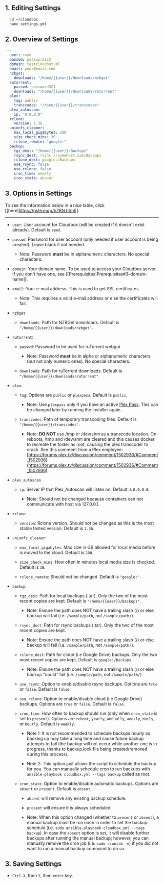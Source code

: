 ## 1. Editing Settings ##

  ```bash
    cd ~/cloudbox
    nano settings.yml
  ```

## 2. Overview of Settings ## 

```yaml
---
  user: seed
  passwd: password123
  domain: testcloudbox.ml
  email: your@email.com
  nzbget:
    downloads: "/home/{{user}}/downloads/nzbget"
  rutorrent:
    passwd: password321
    downloads: "/home/{{user}}/downloads/rutorrent"
  plex:
    tag: public
    transcodes: "/home/{{user}}/transcodes"
  plex_autoscan:
    ip: "0.0.0.0"
  rclone:
    version: 1.36
  unionfs_cleaner:
    max_local_gigabytes: 200
    size_check_mins: 30
    rclone_remote: "google:"
  backup:
    tgz_dest: "/home/{{user}}/Backups"
    rsync_dest: rsync://somehost.com/Backups
    rclone_dest: google:/Backups
    use_rsync: false
    use_rclone: false
    cron_time: weekly
    cron_state: absent
```

## 3. Options in Settings

To see the information below in a nice table, click [[here|https://pste.eu/p/hZBN.html]].


---


- `user`: User account for Cloudbox (will be created if it doesn't exist already). Default is `seed`.

- `passwd`: Password for user account (only needed if user account is being created). Leave blank if not needed.

  - Note: Password **must** be in alphanumeric characters. No special characters. 

- `domain`: Your domain name. To be used to access your Cloudbox server. If you don't have one, see [[Prerequisites|Prerequisites#3-domain-name]].

- `email`: Your e-mail address. This is used to get SSL certificates.

  - Note: This requires a valid e-mail address or else the certificates will fail.
- `nzbget`

    - `downloads`: Path for NZBGet downloads. Default is `"/home/{{user}}/downloads/nzbget"`. 

- `rutorrent`:

    - `passwd`: Password to be used for ruTorrent webgui

      - Note: Password **must** be in alpha or alphanumeric characters (but not only numeric ones). No special characters. 

    - `downloads`: Path for ruTorrent downloads. Default is `"/home/{{user}}/downloads/rutorrent"`. 

- `plex`:

  - `tag`: Options are `public` or `plexpass`. Default is `public`.

    - Note: Use `plexpass` only if you have an active [Plex Pass](https://www.plex.tv/features/plex-pass/). This can be changed later by running the installer again.

  - `transcodes`: Path of temporary transcoding files. Default is `"/home/{{user}}/transcodes"`. 

    - Note: **DO NOT** use /tmp or /dev/shm as a transcode location. On reboots, /tmp and /dev/shm are cleared and this causes docker to recreate the folder as root, causing the plex transcoder to crash. See this comment from a Plex employee: [https://forums.plex.tv/discussion/comment/1502936/#Comment_1502936](https://forums.plex.tv/discussion/comment/1502936/#Comment_1502936).

- `plex_autoscan`

  - `ip`: Server IP that Plex_Autoscan will listen on. Default is `0.0.0.0`. 

    - Note: Should not be changed because containers can not communicate with host via 127.0.0.1.

- `rclone`:

  - `version`: Rclone version. Should not be changed as this is the most stable tested version. Default is `1.36`.

- `unionfs_cleaner`:

  - `max_local_gigabytes`: Max size in GB allowed for local media before is moved to the cloud. Default is `200`. 

  - `size_check_mins`: How often in minutes local media size is checked. Default is `30`.

  - `rclone_remote`: Should not be changed. Default is `"google:"`.

- `backup`:

  - `tgz_dest`: Path for local backups (.tar). Only the two of the most recent copies are kept. Default is `"/home/{{user}}/Backups"`.

    - Note: Ensure the path does NOT have a trailing slash (/) or else backup will fail (i.e. `/sample/path`, not `/sample/path/`).

  - `rsync_dest`: Path for rsync backups (.tar). Only the two of the most recent copies are kept.

    - Note: Ensure the path does NOT have a trailing slash (/) or else backup will fail (i.e. `/sample/path`, not `/sample/path/`).

  - `rclone_dest`: Path for cloud (i.e Google Drive) backups. Only the two most recent copies are kept. Default is `google:/Backups`.

    - Note: Ensure the path does NOT have a trailing slash (/) or else backup "could" fail (i.e. `/sample/path`, not `/sample/path/`).

  - `use_rsync`: Option to enable/disable rsync backups. Options are `true` or `false`. Default is `false`.

  - `use_rclone`: Option to enable/disable cloud (i.e Google Drive) backups. Options are `true` or `false`. Default is `false`.

  - `cron_time`: How often to backup should run (only when `cron_state` is set to `present`). Options are `reboot`, `yearly`, `annually`, `weekly`, `daily`, or `hourly`. Default is `weekly`. 

    - Note 1: It is not recommended to schedule backups hourly as backing up may take a long time and cause future backup attempts to fail (the backup will not occur while another one is in progress, thanks to backup.lock file being created/removed during this process). 

    - Note 2: This option just allows the script to schedule the backup for you. You can manually schedule cron to run backups with `ansible-playbook cloudbox.yml --tags backup` called as root.

  - `cron_state`: Option to enable/disable automatic backups. Options are `absent` or `present`. Default is `absent`.

    - `absent` will remove any existing backup schedule. 

    - `present` will ensure it is always scheduled.

    - Note: When this option changed (whether to `present` or `absent`), a manual backup must be run once in order to set the backup schedule (i.e. `sudo ansible-playbook cloudbox.yml --tags backup`). In case the `absent` option is set, it will disable further backups after running the manual backup; however, you can manually remove the cron job (i.e. `sudo crontab -e`) if you did not want to run a manual backup command to do so.

## 3. Saving Settings ## 

- `Ctrl-X`, then `Y`, then `enter` key.

